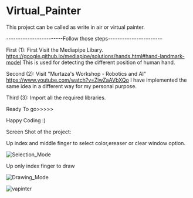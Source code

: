# Virtual_Painter
This project can be called as write in air or virtual painter.

------------------------Follow those steps-----------------------

First (1):
First Visit the Mediapipe Libary. https://google.github.io/mediapipe/solutions/hands.html#hand-landmark-model
This is used for detecting the different position of human hand.

Second (2):
Visit "Murtaza's Workshop - Robotics and AI"  https://www.youtube.com/watch?v=ZiwZaAVbXQo
I have implemented the same idea in a different way for my personal purpose.

Third (3):
Import all the required libraries.

 Ready To go>>>>>  
 
 Happy Coding :)
 
 Screen Shot of the project:
 
 Up index and middle finger to select color,ereaser or clear window option.
 
 ![Selection_Mode](https://user-images.githubusercontent.com/28311232/119270167-2f62a700-bc1d-11eb-841e-d3e12ec535f2.JPG)

 Up only index finger to draw
 
 ![Drawing_Mode](https://user-images.githubusercontent.com/28311232/119270180-499c8500-bc1d-11eb-8a4e-68596284cf1e.JPG)

 ![vapinter](https://user-images.githubusercontent.com/28311232/119269917-e8c07d00-bc1b-11eb-8b44-654372e93065.JPG)



 
